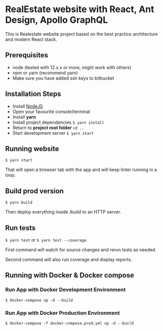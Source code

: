 # RealEstate website with React, Ant Design, Apollo GraphQL

This is Realestate website project based on the best practice architecture and modern React stack.

## Prerequisites

* node (tested with 12.x.x or more, might work with others)
* npm or yarn (recommend yarn)
* Make sure you have added ssh keys to bitbucket

## Installation Steps

* Install [NodeJS](https://nodejs.org/en/)
* Open your favourite console/terminal
* Install __yarn__ 
* Install project dependencies `$ yarn install`
* Return to __project root folder__ `cd ..`
* Start development server `$ yarn start`

## Running website

`$ yarn start`

That will open a browser tab with the app and will keep linter running in a loop.

## Build prod version

`$ yarn build`

Then deploy everything inside /build to an HTTP server.

## Run tests

`$ yarn test` or `$ yarn test --coverage`

First command will watch for source changes and rerun tests as needed.

Second command will also run coverage and display reports.

## Running with Docker & Docker compose

### Run App with Docker Development Environment

```
$ docker-compose up -d --build
```

### Run App with Docker Production Environment

```
$ docker-compose -f docker-compose.prod.yml up -d --build
```
